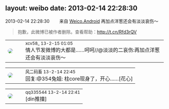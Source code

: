 layout: weibo
date: 2013-02-14 22:28:30
---
<meta name="referrer" content="no-referrer" />

2013-02-14 22:28:30  &nbsp;&nbsp;&nbsp;&nbsp;&nbsp;&nbsp; 来自 <a href="http://app.weibo.com/t/feed/l4RWD" rel="nofollow">Weico.Android</a>
再加点洋葱还会有淡淡哀伤～
>  抱歉，此微博已被作者删除。查看帮助：http://t.cn/Rfd3rQV

<table style="width: 100%;">
  <tr>
    <td style="width: 40px;"><img style="border-radius:50%" src="https://tva3.sinaimg.cn/crop.0.0.1242.1242.50/801f7e9ajw8f3peekcgoqj20yi0yidg9.jpg?KID=imgbed,tva&Expires=1624467287&ssig=6Dm6oW5wOq"></td>
    <td colspan="2"><small>xcv58_ 13-2-15 01:05</small><br/>情人节发微博的大都是……呵呵//@淡淡的二哀伤:再加点洋葱还会有淡淡哀伤～</td>
  </tr>
</table>

<table style="width: 100%;">
  <tr>
    <td style="width: 40px;"><img style="border-radius:50%" src="https://tva3.sinaimg.cn/crop.0.0.639.639.50/6d2a6003jw8f3idy69w2gj20hs0hrt9g.jpg?KID=imgbed,tva&Expires=1624467287&ssig=yGdNRZtwf%2B"></td>
    <td colspan="2"><small>风二码畜 13-2-14 22:45</small><br/>回复:@354兔姐: 柱core现身了，开心……[花心]</td>
  </tr>
</table>

<table style="width: 100%;">
  <tr>
    <td style="width: 40px;"><img style="border-radius:50%" src="https://tva4.sinaimg.cn/crop.0.0.180.180.50/7d25944djw1e8qgp5bmzyj2050050aa8.jpg?KID=imgbed,tva&Expires=1624467287&ssig=mOLwQkRuHe"></td>
    <td colspan="2"><small>qq335544 13-2-14 22:41</small><br/>[din推撞]</td>
  </tr>
</table>
